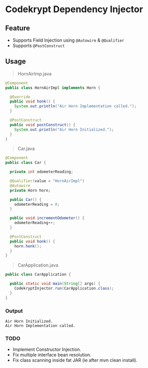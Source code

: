 # Codekrypt Dependency Injector

## Feature
- Supports Field Injection using `@Autowire` & `@Qualifier`
- Supports `@PostConstruct` 

## Usage
> HornAirImp.java
```java
@Component
public class HornAirImpl implements Horn {

  @Override
  public void honk() {
    System.out.println("Air Horn Implementation called.");
  }

  @PostConstruct
  public void postConstruct() {
    System.out.println("Air Horn Initialized.");
  }
}
```

> Car.java
```java
@Component
public class Car {

  private int odometerReading;

  @Qualifier(value = "HornAirImpl")
  @Autowire
  private Horn horn;

  public Car() {
    odometerReading = 0;
  }

  public void incrementOdometer() {
    odometerReading++;
  }

  @PostConstruct
  public void honk() {
    horn.honk();
  }
}
```

> CarApplication.java
```java
public class CarApplication {

  public static void main(String[] args) {
    CodekryptInjector.run(CarApplication.class);
  }
}
```

### Output
````text
Air Horn Initialized. 
Air Horn Implementation called.
````


### TODO
- Implement Constructor Injection.
- Fix multiple interface bean resolution.
- Fix class scanning inside fat JAR (ie after mvn clean install).